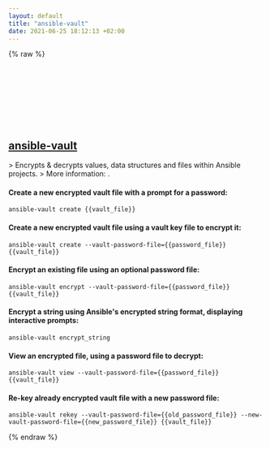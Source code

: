 ```yaml
---
layout: default
title: "ansible-vault"
date: 2021-06-25 18:12:13 +02:00
---
```

{% raw %}
<h2 id="ansible-vault">
  <a href="/en/common/ansible-vault.html">ansible-vault</a> <a href="#ansible-vault"><svg class="icon">
    <use href="/assets/images/unicode_sprite.svg#link" />
  </svg></a>
</h2>
> Encrypts & decrypts values, data structures and files within Ansible projects.
> More information: <https://docs.ansible.com/ansible/latest/user_guide/vault.html#id17>.

#### Create a new encrypted vault file with a prompt for a password:
```shell
ansible-vault create {{vault_file}}
```
#### Create a new encrypted vault file using a vault key file to encrypt it:
```shell
ansible-vault create --vault-password-file={{password_file}} {{vault_file}}
```
#### Encrypt an existing file using an optional password file:
```shell
ansible-vault encrypt --vault-password-file={{password_file}} {{vault_file}}
```
#### Encrypt a string using Ansible's encrypted string format, displaying interactive prompts:
```shell
ansible-vault encrypt_string
```
#### View an encrypted file, using a password file to decrypt:
```shell
ansible-vault view --vault-password-file={{password_file}} {{vault_file}}
```
#### Re-key already encrypted vault file with a new password file:
```shell
ansible-vault rekey --vault-password-file={{old_password_file}} --new-vault-password-file={{new_password_file}} {{vault_file}}
```
{% endraw %}